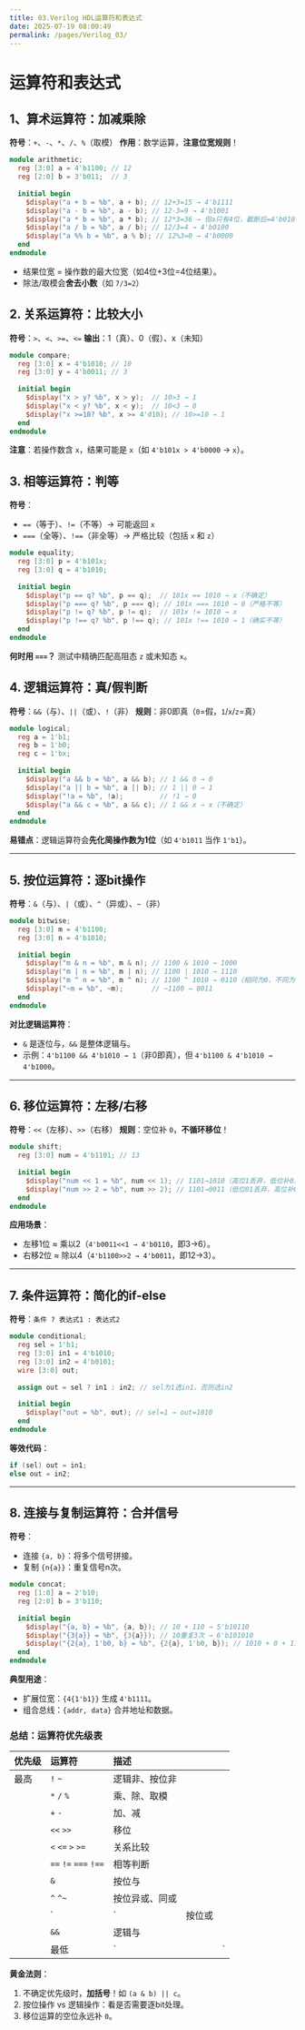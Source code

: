```yaml
---
title: 03.Verilog HDL运算符和表达式
date: 2025-07-19 08:00:49
permalink: /pages/Verilog_03/
---
```


# 运算符和表达式

## **1、算术运算符：加减乘除**

**符号**：`+`、`-`、`*`、`/`、`%`（取模）
**作用**：数学运算，**注意位宽规则**！

```verilog
module arithmetic;
  reg [3:0] a = 4'b1100; // 12
  reg [2:0] b = 3'b011;  // 3
  
  initial begin
    $display("a + b = %b", a + b); // 12+3=15 → 4'b1111
    $display("a - b = %b", a - b); // 12-3=9 → 4'b1001
    $display("a * b = %b", a * b); // 12*3=36 → 但a只有4位，截断后=4'b0100（36%16=4）
    $display("a / b = %b", a / b); // 12/3=4 → 4'b0100
    $display("a %% b = %b", a % b); // 12%3=0 → 4'b0000
  end
endmodule
```

- 结果位宽 = 操作数的最大位宽（如4位+3位=4位结果）。
- 除法/取模会**舍去小数**（如 `7/3=2`）

## **2. 关系运算符：比较大小**

**符号**：`>`、`<`、`>=`、`<=`
**输出**：1（真）、0（假）、x（未知）

```verilog
module compare;
  reg [3:0] x = 4'b1010; // 10
  reg [3:0] y = 4'b0011; // 3
  
  initial begin
    $display("x > y? %b", x > y);  // 10>3 → 1
    $display("x < y? %b", x < y);  // 10<3 → 0
    $display("x >=10? %b", x >= 4'd10); // 10>=10 → 1
  end
endmodule
```

**注意**：若操作数含 `x`，结果可能是 `x`（如 `4'b101x > 4'b0000` → `x`）。

## **3. 相等运算符：判等**

**符号**：

- `==`（等于）、`!=`（不等）→ 可能返回 `x`
- `===`（全等）、`!==`（非全等）→ 严格比较（包括 `x` 和 `z`）

```verilog
module equality;
  reg [3:0] p = 4'b101x;
  reg [3:0] q = 4'b1010;
  
  initial begin
    $display("p == q? %b", p == q);  // 101x == 1010 → x（不确定）
    $display("p === q? %b", p === q); // 101x === 1010 → 0（严格不等）
    $display("p != q? %b", p != q);  // 101x != 1010 → x
    $display("p !== q? %b", p !== q); // 101x !== 1010 → 1（确实不等）
  end
endmodule
```

**何时用 `===`？** 测试中精确匹配高阻态 `z` 或未知态 `x`。

## **4. 逻辑运算符：真/假判断**

**符号**：`&&`（与）、`||`（或）、`!`（非）
**规则**：非0即真（`0`=假，`1`/`x`/`z`=真）

```verilog
module logical;
  reg a = 1'b1;
  reg b = 1'b0;
  reg c = 1'bx;
  
  initial begin
    $display("a && b = %b", a && b); // 1 && 0 → 0
    $display("a || b = %b", a || b); // 1 || 0 → 1
    $display("!a = %b", !a);         // !1 → 0
    $display("a && c = %b", a && c); // 1 && x → x（不确定）
  end
endmodule
```

**易错点**：逻辑运算符会**先化简操作数为1位**（如 `4'b1011` 当作 `1'b1`）。

------

## **5. 按位运算符：逐bit操作**

**符号**：`&`（与）、`|`（或）、`^`（异或）、`~`（非）

```verilog
module bitwise;
  reg [3:0] m = 4'b1100;
  reg [3:0] n = 4'b1010;
  
  initial begin
    $display("m & n = %b", m & n); // 1100 & 1010 → 1000
    $display("m | n = %b", m | n); // 1100 | 1010 → 1110
    $display("m ^ n = %b", m ^ n); // 1100 ^ 1010 → 0110（相同为0，不同为1）
    $display("~m = %b", ~m);       // ~1100 → 0011
  end
endmodule
```

**对比逻辑运算符**：

- `&` 是逐位与，`&&` 是整体逻辑与。
- 示例：`4'b1100 && 4'b1010 → 1`（非0即真），但 `4'b1100 & 4'b1010 → 4'b1000`。

------

## **6. 移位运算符：左移/右移**

**符号**：`<<`（左移）、`>>`（右移）
**规则**：空位补 `0`，**不循环移位**！

```verilog
module shift;
  reg [3:0] num = 4'b1101; // 13
  
  initial begin
    $display("num << 1 = %b", num << 1); // 1101→1010（高位1丢弃，低位补0）
    $display("num >> 2 = %b", num >> 2); // 1101→0011（低位01丢弃，高位补0）
  end
endmodule
```

**应用场景**：

- 左移1位 ≈ 乘以2（`4'b0011<<1 → 4'b0110`，即3→6）。
- 右移2位 ≈ 除以4（`4'b1100>>2 → 4'b0011`，即12→3）。

------

## **7. 条件运算符：简化的if-else**

**符号**：`条件 ? 表达式1 : 表达式2`

```verilog
module conditional;
  reg sel = 1'b1;
  reg [3:0] in1 = 4'b1010;
  reg [3:0] in2 = 4'b0101;
  wire [3:0] out;
  
  assign out = sel ? in1 : in2; // sel为1选in1，否则选in2
  
  initial begin
    $display("out = %b", out); // sel=1 → out=1010
  end
endmodule
```

**等效代码**：

```verilog
if (sel) out = in1;
else out = in2;
```

------

## **8. 连接与复制运算符：合并信号**

**符号**：

- 连接 `{a, b}`：将多个信号拼接。
- 复制 `{n{a}}`：重复信号n次。

```verilog
module concat;
  reg [1:0] a = 2'b10;
  reg [2:0] b = 3'b110;
  
  initial begin
    $display("{a, b} = %b", {a, b}); // 10 + 110 → 5'b10110
    $display("{3{a}} = %b", {3{a}}); // 10重复3次 → 6'b101010
    $display("{2{a}, 1'b0, b} = %b", {2{a}, 1'b0, b}); // 1010 + 0 + 110 → 7'b1010110
  end
endmodule
```

**典型用途**：

- 扩展位宽：`{4{1'b1}}` 生成 `4'b1111`。
- 组合总线：`{addr, data}` 合并地址和数据。

### **总结：运算符优先级表**

| 优先级 | 运算符                    | 描述                                       |        |      |
| :----- | :------------------------ | :----------------------------------------- | ------ | ---- |
| 最高   | `!` `~`                   | 逻辑非、按位非                             |        |      |
|        | `*` `/` `%`               | 乘、除、取模                               |        |      |
|        | `+` `-`                   | 加、减                                     |        |      |
|        | `<<` `>>`                 | 移位                                       |        |      |
|        | `<` `<=` `>` `>=`         | 关系比较                                   |        |      |
|        | `==` `!=` `===` `!==`     | 相等判断                                   |        |      |
|        | `&`                       | 按位与                                     |        |      |
|        | `^` `^~`                  | 按位异或、同或                             |        |      |
|        | `                     | ` | 按位或                                     |        |      |
|        | `&&`                      | 逻辑与                                     |        |      |
|        | 最低                      | `                     |                | ` | 逻辑或 |      |

**黄金法则**：

1. 不确定优先级时，**加括号**！如 `(a & b) || c`。
2. 按位操作 vs 逻辑操作：看是否需要逐bit处理。
3. 移位运算的空位永远补 `0`。